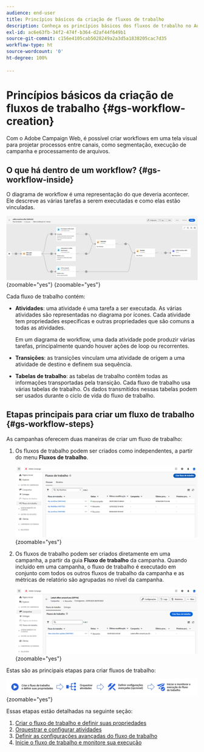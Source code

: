 ```yaml
---
audience: end-user
title: Princípios básicos da criação de fluxos de trabalho
description: Conheça os princípios básicos dos fluxos de trabalho no Adobe Campaign Web
exl-id: ac6e63fb-34f2-474f-b364-d2af44f649b1
source-git-commit: c156e4105cab5028249a2a3d5a1838205cac7d35
workflow-type: ht
source-wordcount: '0'
ht-degree: 100%

---
```



# Princípios básicos da criação de fluxos de trabalho {#gs-workflow-creation}

Com o Adobe Campaign Web, é possível criar workflows em uma tela visual para projetar processos entre canais, como segmentação, execução de campanha e processamento de arquivos.

## O que há dentro de um workflow? {#gs-workflow-inside}

O diagrama de workflow é uma representação do que deveria acontecer. Ele descreve as várias tarefas a serem executadas e como elas estão vinculadas.

![](assets/workflow-example.png){zoomable=&quot;yes&quot;} {zoomable=&quot;yes&quot;}

Cada fluxo de trabalho contém:

* **Atividades**: uma atividade é uma tarefa a ser executada. As várias atividades são representadas no diagrama por ícones. Cada atividade tem propriedades específicas e outras propriedades que são comuns a todas as atividades.

  Em um diagrama de workflow, uma dada atividade pode produzir várias tarefas, principalmente quando houver ações de loop ou recorrentes.

* **Transições**: as transições vinculam uma atividade de origem a uma atividade de destino e definem sua sequência.

* **Tabelas de trabalho**: as tabelas de trabalho contêm todas as informações transportadas pela transição. Cada fluxo de trabalho usa várias tabelas de trabalho. Os dados transmitidos nessas tabelas podem ser usados durante o ciclo de vida do fluxo de trabalho.

## Etapas principais para criar um fluxo de trabalho {#gs-workflow-steps}


As campanhas oferecem duas maneiras de criar um fluxo de trabalho:

1. Os fluxos de trabalho podem ser criados como independentes, a partir do menu **Fluxos de trabalho**.

   ![](assets/create-a-standalone-wf.png){zoomable=&quot;yes&quot;}

1. Os fluxos de trabalho podem ser criados diretamente em uma campanha, a partir da guia **Fluxo de trabalho** da campanha. Quando incluído em uma campanha, o fluxo de trabalho é executado em conjunto com todos os outros fluxos de trabalho da campanha e as métricas de relatório são agrupadas no nível da campanha.

   ![](assets/create-a-wf-from-a-campaign.png){zoomable=&quot;yes&quot;}

Estas são as principais etapas para criar fluxos de trabalho:

![](assets/workflow-creation-process.png){zoomable=&quot;yes&quot;}

Essas etapas estão detalhadas na seguinte seção:

1. [Criar o fluxo de trabalho e definir suas propriedades](create-workflow.md)
1. [Orquestrar e configurar atividades](orchestrate-activities.md)
1. [Definir as configurações avançadas do fluxo de trabalho](workflow-settings.md)
1. [Inicie o fluxo de trabalho e monitore sua execução](start-monitor-workflows.md)

